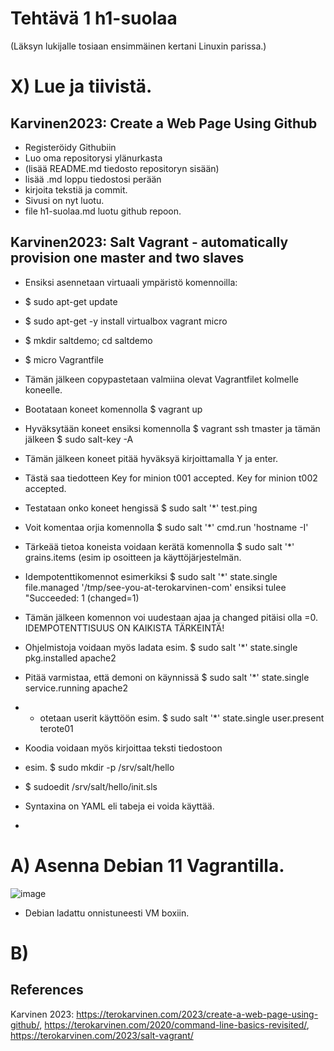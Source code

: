 # Tehtävä 1 h1-suolaa 

(Läksyn lukijalle tosiaan ensimmäinen kertani Linuxin parissa.) 

# X) Lue ja tiivistä.

## Karvinen2023: Create a Web Page Using Github</h3>
- Registeröidy Githubiin
- Luo oma repositorysi ylänurkasta
-  (lisää README.md tiedosto repositoryn sisään)
- lisää .md loppu tiedostosi perään
- kirjoita tekstiä ja commit.
- Sivusi on nyt luotu.
- file h1-suolaa.md luotu github repoon.
## Karvinen2023: Salt Vagrant - automatically provision one master and two slaves</h3>
- Ensiksi asennetaan virtuaali ympäristö komennoilla: 
- $ sudo apt-get update
- $ sudo apt-get -y install virtualbox vagrant micro
- $ mkdir saltdemo; cd saltdemo
- $ micro Vagrantfile

- Tämän jälkeen copypastetaan valmiina olevat Vagrantfilet kolmelle koneelle.
- Bootataan koneet komennolla $ vagrant up
- Hyväksytään koneet ensiksi komennolla $ vagrant ssh tmaster ja tämän jälkeen $ sudo salt-key -A
- Tämän jälkeen koneet pitää hyväksyä kirjoittamalla Y ja enter. 
- Tästä saa tiedotteen Key for minion t001 accepted. Key for minion t002 accepted.
- Testataan onko koneet hengissä $ sudo salt '*' test.ping
- Voit komentaa orjia komennolla $ sudo salt '*' cmd.run 'hostname -I'
- Tärkeää tietoa koneista voidaan kerätä komennolla $ sudo salt '*' grains.items (esim ip osoitteen ja käyttöjärjestelmän.
- Idempotenttikomennot esimerkiksi $ sudo salt '*' state.single file.managed '/tmp/see-you-at-terokarvinen-com' ensiksi tulee "Succeeded: 1 (changed=1) 
- Tämän jälkeen komennon voi uudestaan ajaa ja changed pitäisi olla =0. IDEMPOTENTTISUUS ON KAIKISTA TÄRKEINTÄ!
- Ohjelmistoja voidaan myös ladata esim. $ sudo salt '*' state.single pkg.installed apache2
- Pitää varmistaa, että demoni on käynnissä $ sudo salt '*' state.single service.running apache2 
- - otetaan userit käyttöön esim. $ sudo salt '*' state.single user.present terote01

- Koodia voidaan myös kirjoittaa teksti tiedostoon
- esim. $ sudo mkdir -p /srv/salt/hello
- $ sudoedit /srv/salt/hello/init.sls
- Syntaxina on YAML eli tabeja ei voida käyttää.
- 





# A) Asenna Debian 11 Vagrantilla.
![image](https://user-images.githubusercontent.com/105793201/228643756-3686698a-0981-4bf9-b954-a3d44c23ec38.png)
- Debian ladattu onnistuneesti VM boxiin. 

# B) 



 ## References
 
 Karvinen 2023: https://terokarvinen.com/2023/create-a-web-page-using-github/, 
 https://terokarvinen.com/2020/command-line-basics-revisited/, 
 https://terokarvinen.com/2023/salt-vagrant/
